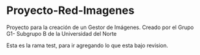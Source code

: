 # Proyecto-Red-Imagenes
Proyecto para la creación de un Gestor de Imágenes. Creado por el Grupo G1- Subgrupo B de la Universidad del Norte

Esta es la rama test, para ir agregando lo que esta bajo revision.
